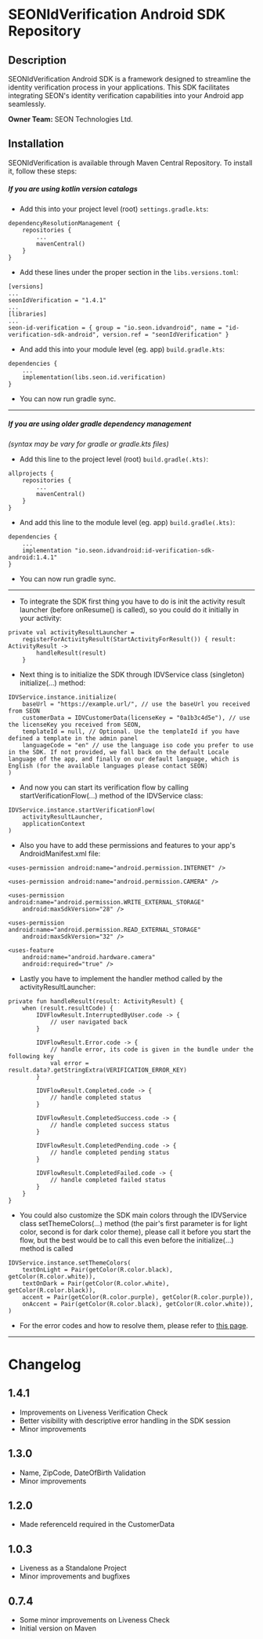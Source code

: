 # SEONIdVerification Android SDK Repository

## Description

SEONIdVerification Android SDK is a framework designed to streamline the identity verification process in your applications. This SDK facilitates integrating SEON's identity verification capabilities into your Android app seamlessly.

**Owner Team:** SEON Technologies Ltd.

## Installation

SEONIdVerification is available through Maven Central Repository. To install it, follow these steps:

##### If you are using kotlin version catalogs

- Add this into your project level (root) `settings.gradle.kts`:

```
dependencyResolutionManagement {
    repositories {
        ...
        mavenCentral()
    }
}
```
- Add these lines under the proper section in the `libs.versions.toml`:

```
[versions]
...
seonIdVerification = "1.4.1"
...
[libraries]
...
seon-id-verification = { group = "io.seon.idvandroid", name = "id-verification-sdk-android", version.ref = "seonIdVerification" }
```

- And add this into your module level (eg. app) `build.gradle.kts`:

```
dependencies {
    ...
    implementation(libs.seon.id.verification)
}
```

- You can now run gradle sync.

------------

##### If you are using older gradle dependency management
*(syntax may be vary for gradle or gradle.kts files)*

- Add this line to the project level (root) `build.gradle(.kts)`:

```
allprojects {
    repositories {
        ...
        mavenCentral()
    }
}
```

- And add this line to the module level (eg. app) `build.gradle(.kts)`:

```
dependencies {
    ...
    implementation "io.seon.idvandroid:id-verification-sdk-android:1.4.1"
}
```

- You can now run gradle sync.

------------

- To integrate the SDK first thing you have to do is init the activity result launcher (before onResume() is called), so you could do it initially in your activity:

```
private val activityResultLauncher =
    registerForActivityResult(StartActivityForResult()) { result: ActivityResult ->
        handleResult(result)
    }
```

- Next thing is to initialize the SDK through IDVService class (singleton) initialize(...) method:

```
IDVService.instance.initialize(
    baseUrl = "https://example.url/", // use the baseUrl you received from SEON
    customerData = IDVCustomerData(licenseKey = "0a1b3c4d5e"), // use the licenseKey you received from SEON,
    templateId = null, // Optional. Use the templateId if you have defined a template in the admin panel
    languageCode = "en" // use the language iso code you prefer to use in the SDK. If not provided, we fall back on the default Locale language of the app, and finally on our default language, which is English (for the available languages please contact SEON)
)
```

- And now you can start its verification flow by calling startVerificationFlow(...) method of the IDVService class:

```
IDVService.instance.startVerificationFlow(
    activityResultLauncher,
    applicationContext
)
```

- Also you have to add these permissions and features to your app's AndroidManifest.xml file:

```
<uses-permission android:name="android.permission.INTERNET" />

<uses-permission android:name="android.permission.CAMERA" />

<uses-permission android:name="android.permission.WRITE_EXTERNAL_STORAGE"
    android:maxSdkVersion="28" />

<uses-permission android:name="android.permission.READ_EXTERNAL_STORAGE"
    android:maxSdkVersion="32" />

<uses-feature
    android:name="android.hardware.camera"
    android:required="true" />
```

- Lastly you have to implement the handler method called by the activityResultLauncher:

```
private fun handleResult(result: ActivityResult) {
    when (result.resultCode) {
        IDVFlowResult.InterruptedByUser.code -> {
            // user navigated back
        }

        IDVFlowResult.Error.code -> {
            // handle error, its code is given in the bundle under the following key
            val error = result.data?.getStringExtra(VERIFICATION_ERROR_KEY)
        }

        IDVFlowResult.Completed.code -> {
            // handle completed status
        }
        
        IDVFlowResult.CompletedSuccess.code -> {
            // handle completed success status
        }
        
        IDVFlowResult.CompletedPending.code -> {
            // handle completed pending status
        }
        
        IDVFlowResult.CompletedFailed.code -> {
            // handle completed failed status
        }
    }
}
```

- You could also customize the SDK main colors through the IDVService class setThemeColors(...) method (the pair's first parameter is for light color, second is for dark color theme), please call it before you start the flow, but the best would be to call this even before the initialize(...) method is called

```
IDVService.instance.setThemeColors(
    textOnLight = Pair(getColor(R.color.black), getColor(R.color.white)),
    textOnDark = Pair(getColor(R.color.white), getColor(R.color.black)),
    accent = Pair(getColor(R.color.purple), getColor(R.color.purple)),
    onAccent = Pair(getColor(R.color.black), getColor(R.color.white)),
)
```

- For the error codes and how to resolve them, please refer to [this page](ErrorCodes.md).

------------

# Changelog

## 1.4.1
-   Improvements on Liveness Verification Check
-   Better visibility with descriptive error handling in the SDK session
-   Minor improvements

## 1.3.0
-   Name, ZipCode, DateOfBirth Validation
-   Minor improvements

## 1.2.0
-   Made referenceId required in the CustomerData

## 1.0.3
-   Liveness as a Standalone Project
-   Minor improvements and bugfixes
## 0.7.4
-   Some minor improvements on Liveness Check
-	Initial version on Maven
